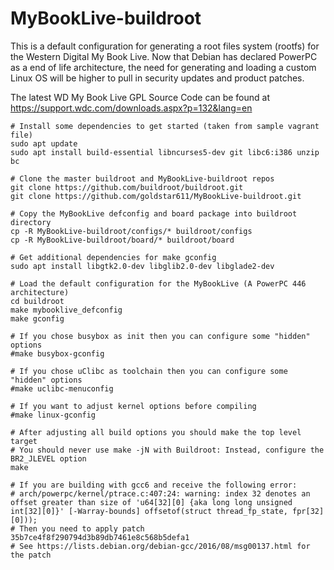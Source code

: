 # MyBookLive-buildroot
This is a default configuration for generating a root files system (rootfs) for the Western Digital My Book Live. Now that Debian has declared PowerPC as a end of life architecture, the need for generating and loading a custom Linux OS will be higher to pull in security updates and product patches.

The latest WD My Book Live GPL Source Code can be found at https://support.wdc.com/downloads.aspx?p=132&lang=en


    # Install some dependencies to get started (taken from sample vagrant file)
    sudo apt update
    sudo apt install build-essential libncurses5-dev git libc6:i386 unzip bc

    # Clone the master buildroot and MyBookLive-buildroot repos
    git clone https://github.com/buildroot/buildroot.git
    git clone https://github.com/goldstar611/MyBookLive-buildroot.git

    # Copy the MyBookLive defconfig and board package into buildroot directory
    cp -R MyBookLive-buildroot/configs/* buildroot/configs
    cp -R MyBookLive-buildroot/board/* buildroot/board

    # Get additional dependencies for make gconfig
    sudo apt install libgtk2.0-dev libglib2.0-dev libglade2-dev

    # Load the default configuration for the MyBookLive (A PowerPC 446 architecture)
    cd buildroot
    make mybooklive_defconfig
    make gconfig

    # If you chose busybox as init then you can configure some "hidden" options
    #make busybox-gconfig

    # If you chose uClibc as toolchain then you can configure some "hidden" options
    #make uclibc-menuconfig

    # If you want to adjust kernel options before compiling
    #make linux-gconfig

    # After adjusting all build options you should make the top level target
    # You should never use make -jN with Buildroot: Instead, configure the BR2_JLEVEL option
    make

    # If you are building with gcc6 and receive the following error:
    # arch/powerpc/kernel/ptrace.c:407:24: warning: index 32 denotes an offset greater than size of 'u64[32][0] {aka long long unsigned int[32][0]}' [-Warray-bounds] offsetof(struct thread_fp_state, fpr[32][0]));
    # Then you need to apply patch 35b7ce4f8f290794d3b89db7461e8c568b5defa1 
    # See https://lists.debian.org/debian-gcc/2016/08/msg00137.html for the patch
